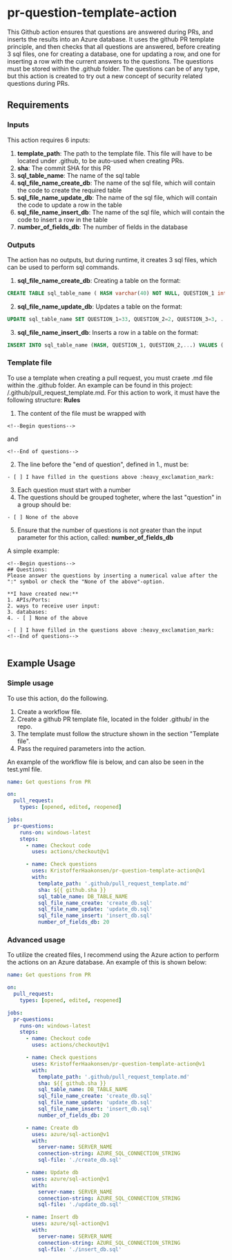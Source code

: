 # pr-question-template-action

This Github action ensures that questions are answered during PRs, and inserts the results into an Azure database. It uses the github PR template principle, and then checks that all questions are answered, before creating 3 sql files, one for creating a database, one for updating a row, and one for inserting a row with the current answers to the questions. The questions must be stored within the .github folder. The questions can be of any type, but this action is created to try out a new concept of security related questions during PRs.

## Requirements

### Inputs

This action requires 6 inputs:

1. **template_path**: The path to the template file. This file will have to be located under .github, to be auto-used when creating PRs.
2. **sha**: The commit SHA for this PR
3. **sql_table_name**: The name of the sql table
4. **sql_file_name_create_db**: The name of the sql file, which will contain the code to create the required table
5. **sql_file_name_update_db**: The name of the sql file, which will contain the code to update a row in the table
6. **sql_file_name_insert_db**: The name of the sql file, which will contain the code to insert a row in the table
7. **number_of_fields_db**: The number of fields in the database

### Outputs

The action has no outputs, but during runtime, it creates 3 sql files, which can be used to perform sql commands.

1. **sql_file_name_create_db**: Creating a table on the format:

```sql
CREATE TABLE sql_table_name ( HASH varchar(40) NOT NULL, QUESTION_1 int, QUESTION_2 int, .... created_at DATETIME DEFAULT CURRENT_TIMESTAMP, PRIMARY KEY (HASH));
```

2. **sql_file_name_update_db**: Updates a table on the format:

```sql
UPDATE sql_table_name SET QUESTION_1=33, QUESTION_2=2, QUESTION_3=3, ... WHERE HASH='hsdughsdhgoshdghsdihgisdg';
```

3. **sql_file_name_insert_db**: Inserts a row in a table on the format:

```sql
INSERT INTO sql_table_name (HASH, QUESTION_1, QUESTION_2,...) VALUES ( 'hsdughsdhgoshdghsdihgisdg', 33, 2, ...);
```


### Template file
To use a template when creating a pull request, you must craete .md file within the .github folder. An example can be found in this project: /.github/pull_request_template.md. For this action to work, it must have the following structure:
**Rules**
1. The content of the file must be wrapped with
```
<!--Begin questions-->
```
and 
```
<!--End of questions-->
```

2. The line before the "end of question", defined in 1., must be:
```
- [ ] I have filled in the questions above :heavy_exclamation_mark:
```

3. Each question must start with a number
4. The questions should be grouped togheter, where the last "question" in  a group should be:
```
- [ ] None of the above
```
5. Ensure that the number of questions is not greater than the input parameter for this action, called: **number_of_fields_db**


A simple example:
```
<!--Begin questions-->
## Questions:
Please answer the questions by inserting a numerical value after the ":" symbol or check the "None of the above"-option.

**I have created new:**
1. APIs/Ports:
2. ways to receive user input:
3. databases:
4. - [ ] None of the above

- [ ] I have filled in the questions above :heavy_exclamation_mark:
<!--End of questions-->


```

## Example Usage

### Simple usage
To use this action, do the following.
1. Create a workflow file.
2. Create a github PR template file, located in the folder .github/ in the repo.
3. The template must follow the structure shown in the section "Template file".
4. Pass the required parameters into the action.

An example of the workflow file is below, and can also be seen in the test.yml file.

```yaml
name: Get questions from PR

on:
  pull_request:
    types: [opened, edited, reopened]

jobs:
  pr-questions:
    runs-on: windows-latest
    steps:
      - name: Checkout code
        uses: actions/checkout@v1

      - name: Check questions
        uses: KristofferHaakonsen/pr-question-template-action@v1
        with:
          template_path: '.github/pull_request_template.md'
          sha: ${{ github.sha }}
          sql_table_name: DB_TABLE_NAME
          sql_file_name_create: 'create_db.sql'
          sql_file_name_update: 'update_db.sql'
          sql_file_name_insert: 'insert_db.sql'
          number_of_fields_db: 20

```

### Advanced usage
To utilize the created files, I recommend using the Azure action to perform the actions on an Azure database. An example of this is shown below:
```yaml
name: Get questions from PR

on:
  pull_request:
    types: [opened, edited, reopened]

jobs:
  pr-questions:
    runs-on: windows-latest
    steps:
      - name: Checkout code
        uses: actions/checkout@v1

      - name: Check questions
        uses: KristofferHaakonsen/pr-question-template-action@v1
        with:
          template_path: '.github/pull_request_template.md'
          sha: ${{ github.sha }}
          sql_table_name: DB_TABLE_NAME
          sql_file_name_create: 'create_db.sql'
          sql_file_name_update: 'update_db.sql'
          sql_file_name_insert: 'insert_db.sql'
          number_of_fields_db: 20

      - name: Create db
        uses: azure/sql-action@v1
        with:
          server-name: SERVER_NAME
          connection-string: AZURE_SQL_CONNECTION_STRING
          sql-file: './create_db.sql'

      - name: Update db
        uses: azure/sql-action@v1
        with:
          server-name: SERVER_NAME
          connection-string: AZURE_SQL_CONNECTION_STRING
          sql-file: './update_db.sql'

      - name: Insert db
        uses: azure/sql-action@v1
        with:
          server-name: SERVER_NAME
          connection-string: AZURE_SQL_CONNECTION_STRING
          sql-file: './insert_db.sql'
```
